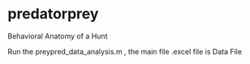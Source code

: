 # predatorprey
Behavioral Anatomy of a Hunt

Run the preypred_data_analysis.m , the main file
.excel file is Data File
